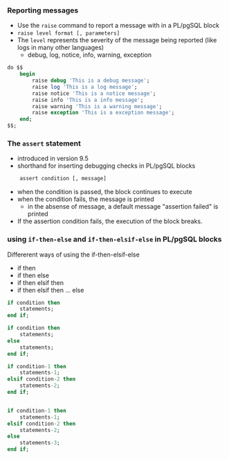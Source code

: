 ### Reporting messages

-   Use the `raise` command to report a message with in a PL/pgSQL block
-   `raise level format [, parameters]`
-   The `level` represents the severity of the message being reported (like logs in many other languages)
    -   debug, log, notice, info, warning, exception

```sql
do $$
    begin
        raise debug 'This is a debug message';
        raise log 'This is a log message';
        raise notice 'This is a notice message';
        raise info 'This is a info message';
        raise warning 'This is a warning message';
        raise exception 'This is a exception message';
    end;
$$;
```

### The `assert` statement

-   introduced in version 9.5
-   shorthand for inserting debugging checks in PL/pgSQL blocks

```sql
    assert condition [, message]
```

-   when the condition is passed, the block continues to execute
-   when the condition fails, the message is printed
    -   in the absense of message, a default message "assertion failed" is printed
-   If the assertion condition fails, the execution of the block breaks.

### using `if-then-else` and `if-then-elsif-else` in PL/pgSQL blocks

Differerent ways of using the if-then-elsif-else

-   if then
-   if then else
-   if then elsif then
-   if then elsif then ... else

```sql
if condition then
    statements;
end if;

if condition then
    statements;
else
    statements;
end if;

if condition-1 then
    statements-1;
elsif condition-2 then
    statements-2;
end if;


if condition-1 then
    statements-1;
elsif condition-2 then
    statements-2;
else
    statements-3;
end if;


```

